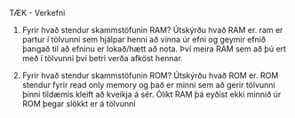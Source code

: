 TÆK - Verkefni

1. Fyrir hvað stendur skammstöfunin RAM? Útskýrðu hvað RAM er.
	ram er partur í tölvunni sem hjálpar henni að vinna úr efni og geymir efnið þangað til að efninu er lokað/hætt að nota. Því meira RAM sem að þú ert með í tölvunni því betri verða afköst hennar.

2. Fyrir hvað stendur skammstöfunin ROM? Útskýrðu hvað ROM er.
	ROM stendur fyrir read only memory og það er minni sem að gerir tölvunni þinni tildæmis kleift að kveikja á sér. Ólíkt RAM þá eyðist ekki minnið úr ROM þegar slökkt er á tölvunni
